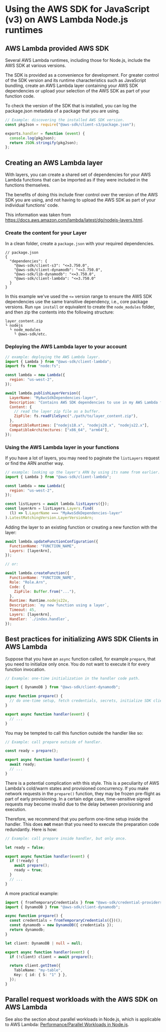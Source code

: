 # Using the AWS SDK for JavaScript (v3) on AWS Lambda Node.js runtimes

## AWS Lambda provided AWS SDK

Several AWS Lambda runtimes, including those for Node.js, include the AWS SDK at various versions.

The SDK is provided as a convenience for development. For greater control of the SDK version and its runtime characteristics such as
JavaScript bundling, create an AWS Lambda layer containing your AWS SDK dependencies or
upload your selection of the AWS SDK as part of your function code.

To check the version of the SDK that is installed, you can log the package.json metadata of a package that you are using.

```js
// Example: discovering the installed AWS SDK version.
const pkgJson = require("@aws-sdk/client-s3/package.json");

exports.handler = function (event) {
  console.log(pkgJson);
  return JSON.stringify(pkgJson);
};
```

## Creating an AWS Lambda layer

With layers, you can create a shared set of dependencies for your AWS Lambda functions that can be imported
as if they were included in the functions themselves. 

The benefits of doing this include finer control over the version of the AWS SDK you are using, and not
having to upload the AWS SDK as part of your individual functions' code.

This information was taken from https://docs.aws.amazon.com/lambda/latest/dg/nodejs-layers.html.

### Create the content for your Layer

In a clean folder, create a `package.json` with your required dependencies.

```json5
// package.json
{
  "dependencies": {
    "@aws-sdk/client-s3": "<=3.750.0",
    "@aws-sdk/client-dynamodb": "<=3.750.0",
    "@aws-sdk/lib-dynamodb": "<=3.750.0",
    "@aws-sdk/client-lambda": "<=3.750.0"
  }
}
```

In this example we've used the `<=` version range to ensure the AWS SDK dependencies use the same transitive dependency, 
i.e., core package versions. Run `npm install` or equivalent to create the `node_modules` folder, and then zip the contents
into the following structure:

```
layer_content.zip
└ nodejs
  └ node_modules
    └ @aws-sdk/etc.
```

### Deploying the AWS Lambda layer to your account

```js
// example: deploying the AWS Lambda layer.
import { Lambda } from "@aws-sdk/client-lambda";
import fs from "node:fs";

const lambda = new Lambda({
  region: "us-west-2",
});

await lambda.publishLayerVersion({
  LayerName: "MyAwsSdkDependencies-layer",
  Description: "Contains AWS SDK dependencies to use in my AWS Lambda functions",
  Content: {
    // read the layer zip file as a buffer.
    ZipFile: fs.readFileSync("./path/to/layer_content.zip"),
  },
  CompatibleRuntimes: ["nodejs18.x", "nodejs20.x", "nodejs22.x"],
  CompatibleArchitectures: ["x86_64", "arm64"],
});
```

### Using the AWS Lambda layer in your functions

If you have a lot of layers, you may need to paginate the `listLayers` request or
find the ARN another way.

```js
// example: looking up the layer's ARN by using its name from earlier.
import { Lambda } from "@aws-sdk/client-lambda";

const lambda = new Lambda({
  region: "us-west-2",
});

const listLayers = await lambda.listLayers({});
const layerArn = listLayers.Layers.find(
  (l) => l.LayerName === "MyAwsSdkDependencies-layer"
).LatestMatchingVersion.LayerVersionArn;
```

Adding the layer to an existing function or creating a new function with the layer:

```js
await lambda.updateFunctionConfiguration({
  FunctionName: "FUNCTION_NAME",
  Layers: [layerArn],
});

// or:

await lambda.createFunction({
  FunctionName: "FUNCTION_NAME",
  Role: "Role.Arn",
  Code: {
    ZipFile: Buffer.from("..."),
  },
  Runtime: Runtime.nodejs22x,
  Description: `my new function using a layer`,
  Timeout: 45,
  Layers: [layerArn],
  Handler: `./index.handler`,
});
```

## Best practices for initializing AWS SDK Clients in AWS Lambda

Suppose that you have an `async` function called, for example `prepare`, that you need to initialize only once.
You do not want to execute it for every function invocation.

```js
// Example: one-time initialization in the handler code path.

import { DynamoDB } from "@aws-sdk/client-dynamodb";

async function prepare() {
  // do one-time setup, fetch credentials, secrets, initialize SDK clients, etc.
}

export async function handler(event) {
  // ...
}
```

You may be tempted to call this function outside the handler like so:

```js
// Example: call prepare outside of handler.

const ready = prepare();

export async function handler(event) {
  await ready;
  // ...
}
```

There is a potential complication with this style. This is a peculiarity of AWS Lambda's cold/warm states and provisioned concurrency.
If you make network requests in the `prepare()` function, they may be frozen pre-flight as part of early provisioning. In a certain
edge case, time-sensitive signed requests may become invalid due to the delay between provisioning and execution.

Therefore, we recommend that you perform one-time setup inside the handler. This does **not** mean that you need
to execute the preparation code redundantly. Here is how:

```js
// Example: call prepare inside handler, but only once.

let ready = false;

export async function handler(event) {
  if (!ready) {
    await prepare();
    ready = true;
  }
  // ...
}
```

A more practical example:

```ts
import { fromTemporaryCredentials } from "@aws-sdk/credential-providers";
import { DynamoDB } from "@aws-sdk/client-dynamodb";

async function prepare() {
  const credentials = fromTemporaryCredentials({})();
  const dynamodb = new DynamoDB({ credentials });
  return dynamodb;
}

let client: DynamoDB | null = null;

export async function handler(event) {
  if (!client) client = await prepare();

  return client.getItem({
    TableName: "my-table",
    Key: { id: { S: "1" } },
  });
}
```

## Parallel request workloads with the AWS SDK on AWS Lambda

See also the section about parallel workloads in Node.js, which is
applicable to AWS Lambda:
[Performance/Parallel Workloads in Node.js](./performance//parallel-workloads-node-js.md).
